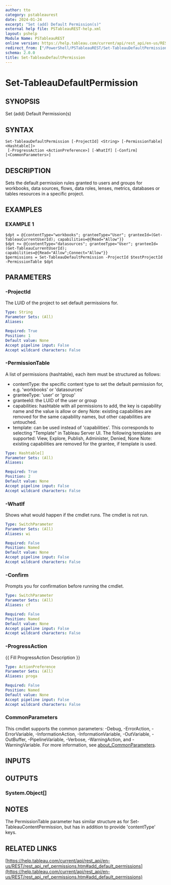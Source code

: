 ```yaml
---
author: tto
category: pstableaurest
date: 2024-01-24
excerpt: "Set (add) Default Permission(s)"
external help file: PSTableauREST-help.xml
layout: pshelp
Module Name: PSTableauREST
online version: https://help.tableau.com/current/api/rest_api/en-us/REST/rest_api_ref_permissions.htm#add_default_permissions
redirect_from: ["/PowerShell/PSTableauREST/Set-TableauDefaultPermission/", "/PowerShell/PSTableauREST/set-tableaudefaultpermission/", "/PowerShell/set-tableaudefaultpermission/"]
schema: 2.0.0
title: Set-TableauDefaultPermission
---
```


# Set-TableauDefaultPermission

## SYNOPSIS
Set (add) Default Permission(s)

## SYNTAX

```
Set-TableauDefaultPermission [-ProjectId] <String> [-PermissionTable] <Hashtable[]>
 [-ProgressAction <ActionPreference>] [-WhatIf] [-Confirm] [<CommonParameters>]
```

## DESCRIPTION
Sets the default permission rules granted to users and groups for
workbooks, data sources, flows, data roles, lenses, metrics, databases or tables resources in a specific project.

## EXAMPLES

### EXAMPLE 1
```
$dpt = @{contentType="workbooks"; granteeType="User"; granteeId=(Get-TableauCurrentUserId); capabilities=@{Read="Allow"}}
$dpt += @{contentType="datasources"; granteeType="User"; granteeId=(Get-TableauCurrentUserId); capabilities=@{Read="Allow";Connect="Allow"}}
$permissions = Set-TableauDefaultPermission -ProjectId $testProjectId -PermissionTable $dpt
```

## PARAMETERS

### -ProjectId
The LUID of the project to set default permissions for.

```yaml
Type: String
Parameter Sets: (All)
Aliases:

Required: True
Position: 1
Default value: None
Accept pipeline input: False
Accept wildcard characters: False
```

### -PermissionTable
A list of permissions (hashtable), each item must be structured as follows:
- contentType: the specific content type to set the default permission for, e.g.
'workbooks' or 'datasources'
- granteeType: 'user' or 'group'
- granteeId: the LUID of the user or group
- capabilities: hashtable with all permissions to add, the key is capability name and the value is allow or deny
Note: existing capabilities are removed for the same capability names, but other capabilities are untouched.
- template: can be used instead of 'capabilities'.
This corresponds to selecting "Template" in Tableau Server UI.
The following templates are supported: View, Explore, Publish, Administer, Denied, None
Note: existing capabilities are removed for the grantee, if template is used.

```yaml
Type: Hashtable[]
Parameter Sets: (All)
Aliases:

Required: True
Position: 2
Default value: None
Accept pipeline input: False
Accept wildcard characters: False
```

### -WhatIf
Shows what would happen if the cmdlet runs.
The cmdlet is not run.

```yaml
Type: SwitchParameter
Parameter Sets: (All)
Aliases: wi

Required: False
Position: Named
Default value: None
Accept pipeline input: False
Accept wildcard characters: False
```

### -Confirm
Prompts you for confirmation before running the cmdlet.

```yaml
Type: SwitchParameter
Parameter Sets: (All)
Aliases: cf

Required: False
Position: Named
Default value: None
Accept pipeline input: False
Accept wildcard characters: False
```

### -ProgressAction
{{ Fill ProgressAction Description }}

```yaml
Type: ActionPreference
Parameter Sets: (All)
Aliases: proga

Required: False
Position: Named
Default value: None
Accept pipeline input: False
Accept wildcard characters: False
```

### CommonParameters
This cmdlet supports the common parameters: -Debug, -ErrorAction, -ErrorVariable, -InformationAction, -InformationVariable, -OutVariable, -OutBuffer, -PipelineVariable, -Verbose, -WarningAction, and -WarningVariable. For more information, see [about_CommonParameters](http://go.microsoft.com/fwlink/?LinkID=113216).

## INPUTS

## OUTPUTS

### System.Object[]
## NOTES
The PermissionTable parameter has similar structure as for Set-TableauContentPermission, but has in addition to provide 'contentType' keys.

## RELATED LINKS

[https://help.tableau.com/current/api/rest_api/en-us/REST/rest_api_ref_permissions.htm#add_default_permissions](https://help.tableau.com/current/api/rest_api/en-us/REST/rest_api_ref_permissions.htm#add_default_permissions)

